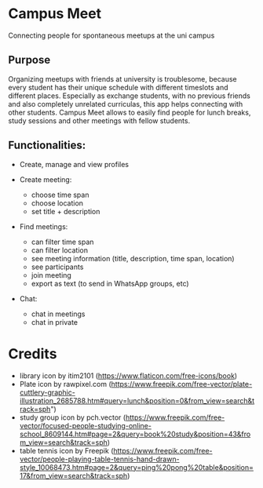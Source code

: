 # Campus Meet

Connecting people for spontaneous meetups at the uni campus

## Purpose

Organizing meetups with friends at university is troublesome, because every student has their unique schedule with different timeslots and different places. Especially as exchange students, with no previous friends and also completely unrelated curriculas, this app helps connecting with other students. Campus Meet allows to easily find people for lunch breaks, study sessions and other meetings with fellow students.

## Functionalities:

- Create, manage and view profiles

- Create meeting:
  - choose time span
  - choose location
  - set title + description

- Find meetings:
  - can filter time span
  - can filter location
  - see meeting information (title, description, time span, location)
  - see participants
  - join meeting
  - export as text (to send in WhatsApp groups, etc)

- Chat:
  - chat in meetings
  - chat in private


# Credits

- library icon by itim2101 (https://www.flaticon.com/free-icons/book)
- Plate icon by rawpixel.com (https://www.freepik.com/free-vector/plate-cuttlery-graphic-illustration_2685788.htm#query=lunch&position=0&from_view=search&track=sph")
- study group icon by pch.vector (https://www.freepik.com/free-vector/focused-people-studying-online-school_8609144.htm#page=2&query=book%20study&position=43&from_view=search&track=sph)
- table tennis icon by  Freepik (https://www.freepik.com/free-vector/people-playing-table-tennis-hand-drawn-style_10068473.htm#page=2&query=ping%20pong%20table&position=17&from_view=search&track=sph)